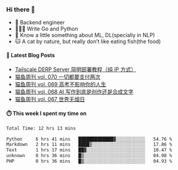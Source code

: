 ### Hi there 👋

- 🔧 Backend engineer
- 👨🏻‍💻 Write Go and Python
- 🔭 Know a little something about ML, DL(specially in NLP)
- 🐱 A cat by nature, but really don’t like eating fish(the food)

#### 📖 Latest Blog Posts
<!-- BLOG-POST-LIST:START -->
- [Tailscale DERP Server 简明部署教程（纯 IP 方式）](https://ameow.xyz/archives/tailscale-derp-server-deployment)
- [猫鱼周刊 vol. 070 一切都要支付两次](https://ameow.xyz/archives/weekly-070)
- [猫鱼周刊 vol. 069 高考不影响你的人生](https://ameow.xyz/archives/weekly-069)
- [猫鱼周刊 vol. 068 AI 写作到底是创作还是合成文字](https://ameow.xyz/archives/weekly-068)
- [猫鱼周刊 vol. 067 世界无烟日](https://ameow.xyz/archives/weekly-067)
<!-- BLOG-POST-LIST:END -->

#### ⏱️ This week I spent my time on
<!--START_SECTION:waka-->

```txt
Total Time: 12 hrs 13 mins

Python     6 hrs 41 mins   █████████████▓░░░░░░░░░░░   54.76 %
Markdown   2 hrs 11 mins   ████▒░░░░░░░░░░░░░░░░░░░░   17.86 %
Text       1 hrs 17 mins   ██▓░░░░░░░░░░░░░░░░░░░░░░   10.47 %
unknown    0 hrs 36 mins   █▒░░░░░░░░░░░░░░░░░░░░░░░   04.98 %
PHP        0 hrs 36 mins   █▒░░░░░░░░░░░░░░░░░░░░░░░   04.93 %
```

<!--END_SECTION:waka-->

<!--
**LeslieLeung/LeslieLeung** is a ✨ _special_ ✨ repository because its `README.md` (this file) appears on your GitHub profile.

Here are some ideas to get you started:

- 🔭 I’m currently working on ...
- 🌱 I’m currently learning ...
- 👯 I’m looking to collaborate on ...
- 🤔 I’m looking for help with ...
- 💬 Ask me about ...
- 📫 How to reach me: ...
- 😄 Pronouns: ...
- ⚡ Fun fact: ...
-->
